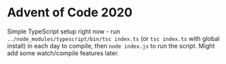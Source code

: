 # Advent of Code 2020

Simple TypeScript setup right now - run `../node_modules/typescript/bin/tsc index.ts`
(or `tsc index.ts` with global install) in each day to compile, then `node index.js` to
run the script. Might add some watch/compile features later.
